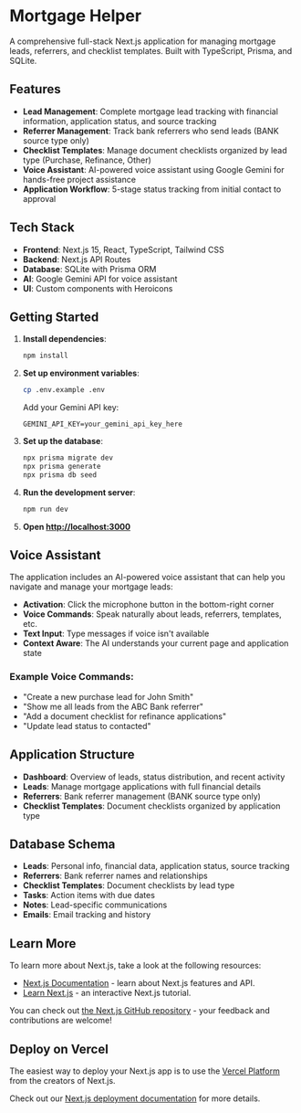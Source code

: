 # Mortgage Helper

A comprehensive full-stack Next.js application for managing mortgage leads, referrers, and checklist templates. Built with TypeScript, Prisma, and SQLite.

## Features

- **Lead Management**: Complete mortgage lead tracking with financial information, application status, and source tracking
- **Referrer Management**: Track bank referrers who send leads (BANK source type only)
- **Checklist Templates**: Manage document checklists organized by lead type (Purchase, Refinance, Other)
- **Voice Assistant**: AI-powered voice assistant using Google Gemini for hands-free project assistance
- **Application Workflow**: 5-stage status tracking from initial contact to approval

## Tech Stack

- **Frontend**: Next.js 15, React, TypeScript, Tailwind CSS
- **Backend**: Next.js API Routes
- **Database**: SQLite with Prisma ORM
- **AI**: Google Gemini API for voice assistant
- **UI**: Custom components with Heroicons

## Getting Started

1. **Install dependencies**:
   ```bash
   npm install
   ```

2. **Set up environment variables**:
   ```bash
   cp .env.example .env
   ```

   Add your Gemini API key:
   ```
   GEMINI_API_KEY=your_gemini_api_key_here
   ```

3. **Set up the database**:
   ```bash
   npx prisma migrate dev
   npx prisma generate
   npx prisma db seed
   ```

4. **Run the development server**:
   ```bash
   npm run dev
   ```

5. **Open [http://localhost:3000](http://localhost:3000)**

## Voice Assistant

The application includes an AI-powered voice assistant that can help you navigate and manage your mortgage leads:

- **Activation**: Click the microphone button in the bottom-right corner
- **Voice Commands**: Speak naturally about leads, referrers, templates, etc.
- **Text Input**: Type messages if voice isn't available
- **Context Aware**: The AI understands your current page and application state

### Example Voice Commands:
- "Create a new purchase lead for John Smith"
- "Show me all leads from the ABC Bank referrer"
- "Add a document checklist for refinance applications"
- "Update lead status to contacted"

## Application Structure

- **Dashboard**: Overview of leads, status distribution, and recent activity
- **Leads**: Manage mortgage applications with full financial details
- **Referrers**: Bank referrer management (BANK source type only)
- **Checklist Templates**: Document checklists organized by application type

## Database Schema

- **Leads**: Personal info, financial data, application status, source tracking
- **Referrers**: Bank referrer names and relationships
- **Checklist Templates**: Document checklists by lead type
- **Tasks**: Action items with due dates
- **Notes**: Lead-specific communications
- **Emails**: Email tracking and history

## Learn More

To learn more about Next.js, take a look at the following resources:

- [Next.js Documentation](https://nextjs.org/docs) - learn about Next.js features and API.
- [Learn Next.js](https://nextjs.org/learn) - an interactive Next.js tutorial.

You can check out [the Next.js GitHub repository](https://github.com/vercel/next.js) - your feedback and contributions are welcome!

## Deploy on Vercel

The easiest way to deploy your Next.js app is to use the [Vercel Platform](https://vercel.com/new?utm_medium=default-template&filter=next.js&utm_source=create-next-app&utm_campaign=create-next-app-readme) from the creators of Next.js.

Check out our [Next.js deployment documentation](https://nextjs.org/docs/app/building-your-application/deploying) for more details.
